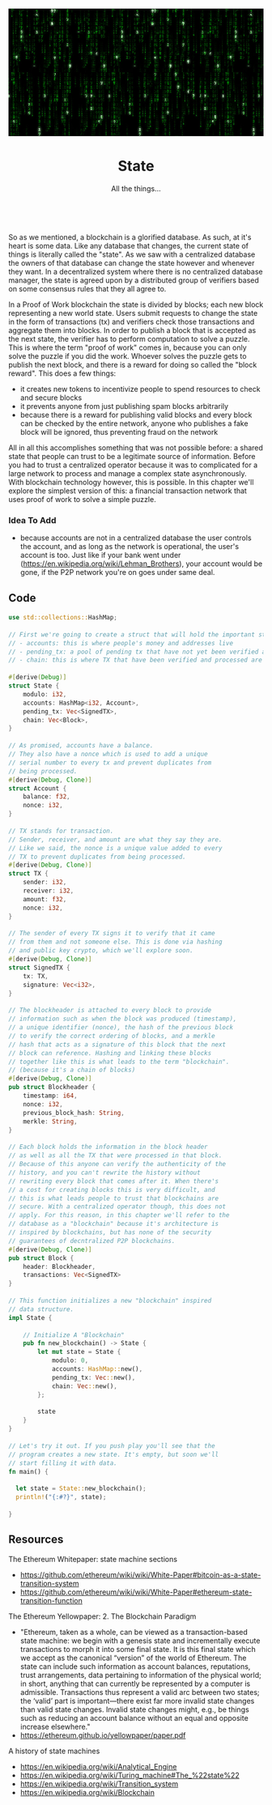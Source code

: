 <br>

<div align="center">
    <p align="center">
        <img src="state.jpg">
    </p>
    <h1 align="center">
        State
    </h1>
    <p align="center">
        All the things...
    </p>
</div>

<br><br><br>

So as we mentioned, a blockchain is a glorified database. As such, at it's heart is some data. Like any database that changes, the current state of things is literally called the "state". As we saw with a centralized database the owners of that database can change the state however and whenever they want. In a decentralized system where there is no centralized database manager, the state is agreed upon by a distributed group of verifiers based on some consensus rules that they all agree to.

In a Proof of Work blockchain the state is divided by blocks; each new block representing a new world state. Users submit requests to change the state in the form of transactions (tx) and verifiers check those transactions and aggregate them into blocks. In order to publish a block that is accepted as the next state, the verifier has to perform computation to solve a puzzle. This is where the term "proof of work" comes in, because you can only solve the puzzle if you did the work. Whoever solves the puzzle gets to publish the next block, and there is a reward for doing so called the "block reward". This does a few things:
- it creates new tokens to incentivize people to spend resources to check and secure blocks
- it prevents anyone from just publishing spam blocks arbitrarily
- because there is a reward for publishing valid blocks and every block can be checked by the entire network, anyone who publishes a fake block will be ignored, thus preventing fraud on the network

All in all this accomplishes something that was not possible before: a shared state that people can trust to be a legitimate source of information. Before you had to trust a centralized operator because it was to complicated for a large network to process and manage a complex state asynchronously. With blockchain technology however, this is possible. In this chapter we'll explore the simplest version of this: a financial transaction network that uses proof of work to solve a simple puzzle. 

### Idea To Add
- because accounts are not in a centralized database the user controls the account, and as long as the network is operational, the user's account is too. Just like if your bank went under (https://en.wikipedia.org/wiki/Lehman_Brothers), your account would be gone, if the P2P network you're on goes under same deal. 

## Code

```rust
use std::collections::HashMap;

// First we're going to create a struct that will hold the important state data we want to keep our database functioning:
// - accounts: this is where people's money and addresses live
// - pending_tx: a pool of pending tx that have not yet been verified as legit or not
// - chain: this is where TX that have been verified and processed are stored. Think of it as the history, but rather than a bank telling you what your balance is, you can check the history to make sure everything is legit. 

#[derive(Debug)]
struct State {
    modulo: i32,
    accounts: HashMap<i32, Account>,
    pending_tx: Vec<SignedTX>,
    chain: Vec<Block>,
}

// As promised, accounts have a balance.
// They also have a nonce which is used to add a unique 
// serial number to every tx and prevent duplicates from
// being processed. 
#[derive(Debug, Clone)]
struct Account {
    balance: f32,
    nonce: i32,
}

// TX stands for transaction.
// Sender, receiver, and amount are what they say they are.
// Like we said, the nonce is a unique value added to every
// TX to prevent duplicates from being processed.
#[derive(Debug, Clone)]
struct TX {
    sender: i32,
    receiver: i32,
    amount: f32,
    nonce: i32,
}

// The sender of every TX signs it to verify that it came
// from them and not someone else. This is done via hashing
// and public key crypto, which we'll explore soon. 
#[derive(Debug, Clone)]
struct SignedTX {
    tx: TX,
    signature: Vec<i32>,
}

// The blockheader is attached to every block to provide
// information such as when the block was produced (timestamp),
// a unique identifier (nonce), the hash of the previous block
// to verify the correct ordering of blocks, and a merkle 
// hash that acts as a signature of this block that the next
// block can reference. Hashing and linking these blocks 
// together like this is what leads to the term "blockchain".
// (because it's a chain of blocks)
#[derive(Debug, Clone)]
pub struct Blockheader {
    timestamp: i64,
    nonce: i32, 
    previous_block_hash: String,  
    merkle: String,  
}

// Each block holds the information in the block header
// as well as all the TX that were processed in that block.
// Because of this anyone can verify the authenticity of the
// history, and you can't rewrite the history without 
// rewriting every block that comes after it. When there's
// a cost for creating blocks this is very difficult, and
// this is what leads people to trust that blockchains are
// secure. With a centralized operator though, this does not
// apply. For this reason, in this chapter we'll refer to the
// database as a "blockchain" because it's architecture is
// inspired by blockchains, but has none of the security
// guarantees of decntralized P2P blockchains.
#[derive(Debug, Clone)]
pub struct Block {
    header: Blockheader,
    transactions: Vec<SignedTX>
}

// This function initializes a new "blockchain" inspired
// data structure.
impl State {

    // Initialize A "Blockchain"
    pub fn new_blockchain() -> State {
        let mut state = State {
            modulo: 0,
            accounts: HashMap::new(),
            pending_tx: Vec::new(),
            chain: Vec::new(),
        };
    
        state
    }  
}

// Let's try it out. If you push play you'll see that the
// program creates a new state. It's empty, but soon we'll
// start filling it with data.
fn main() {

  let state = State::new_blockchain();
  println!("{:#?}", state);

}
```

## Resources

The Ethereum Whitepaper: state machine sections
- https://github.com/ethereum/wiki/wiki/White-Paper#bitcoin-as-a-state-transition-system
- https://github.com/ethereum/wiki/wiki/White-Paper#ethereum-state-transition-function

The Ethereum Yellowpaper: 2. The Blockchain Paradigm
- "Ethereum, taken as a whole, can be viewed as a
transaction-based state machine: we begin with a genesis
state and incrementally execute transactions to morph
it into some final state. It is this final state which we
accept as the canonical “version” of the world of Ethereum.
The state can include such information as account balances,
reputations, trust arrangements, data pertaining
to information of the physical world; in short, anything
that can currently be represented by a computer is admissible.
Transactions thus represent a valid arc between two
states; the ‘valid’ part is important—there exist far more
invalid state changes than valid state changes. Invalid state
changes might, e.g., be things such as reducing an account
balance without an equal and opposite increase elsewhere."
- https://ethereum.github.io/yellowpaper/paper.pdf

A history of state machines
- https://en.wikipedia.org/wiki/Analytical_Engine
- https://en.wikipedia.org/wiki/Turing_machine#The_%22state%22
- https://en.wikipedia.org/wiki/Transition_system
- https://en.wikipedia.org/wiki/Blockchain

